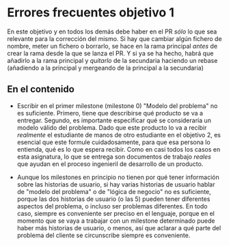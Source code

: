 # Errores frecuentes objetivo 1

En este objetivo y en todos los demás debe haber en el PR *sólo* lo que sea
relevante para la corrección del mismo. Si hay que cambiar algún fichero de
nombre, meter un fichero o borrarlo, se hace en la rama principal *antes* de
crear la rama desde la que se lanza el PR. Y si ya se ha hecho, habrá que
añadirlo a la rama principal y *quitarlo* de la secundaria haciendo un rebase
(añadiendo a la principal y mergeando de la principal a la secundaria)

## En el contenido

* Escribir en el primer milestone (milestone 0) "Modelo del problema" no es
  suficiente. Primero, tiene que describirse qué producto se va a
  entregar. Segundo, es importante especificar qué se consideraría un modelo
  válido del problema. Dado que este producto lo va a recibir *realmente* el
  estudiante de manos de otro estudiante en el objetivo 2, es esencial que este
  formule cuidadosamente, para que esa persona lo entienda, qué es lo que espera
  recibir. Como en casi todos los casos en esta asignatura, lo que se entrega
  son documentos de trabajo *reales* que ayudan en el proceso ingenieril de
  desarrollo de un producto.

* Aunque los milestones en principio no tienen por qué tener información sobre
  las historias de usuario, si hay varias historias de usuario hablar de "modelo
  del problema" o de "lógica de negocio" no es suficiente, porque las dos
  historias de usuario (o las 5) pueden tener diferentes aspectos del problema,
  o incluso ser problemas diferentes. En todo caso, siempre es conveniente ser
  preciso en el lenguaje, porque en el momento que se vaya a trabajar con un
  milestone determinado puede haber más historias de usuario, o menos, así que
  aclarar a qué parte del problema del cliente se circunscribe siempre es conveniente.
